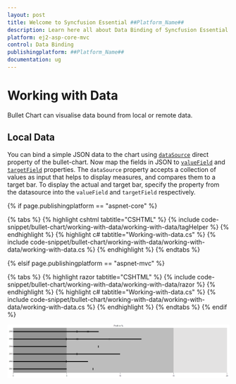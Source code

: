 ```yaml
---
layout: post
title: Welcome to Syncfusion Essential ##Platform_Name##
description: Learn here all about Data Binding of Syncfusion Essential ##Platform_Name## widgets based on HTML5 and jQuery.
platform: ej2-asp-core-mvc
control: Data Binding
publishingplatform: ##Platform_Name##
documentation: ug
---
```



# Working with Data

Bullet Chart can visualise data bound from local or remote data.

## Local Data

You can bind a simple JSON data to the chart using
[`dataSource`](../api/bullet-chart/) direct property of the bullet-chart. Now map the fields in
JSON to [`valueField`](https://help.syncfusion.com/cr/aspnetcore-js2/Syncfusion.EJ2.Charts.BulletChartBuilder.html) and [`targetField`](https://help.syncfusion.com/cr/aspnetcore-js2/Syncfusion.EJ2.Charts.BulletChartBuilder.html) properties.
The `dataSource` property accepts a collection of values as input that helps to display measures, and compares them to a target bar. To display the actual and target bar, specify the property from the datasource into the `valueField` and `targetField` respectively.

{% if page.publishingplatform == "aspnet-core" %}

{% tabs %}
{% highlight cshtml tabtitle="CSHTML" %}
{% include code-snippet/bullet-chart/working-with-data/working-with-data/tagHelper %}
{% endhighlight %}
{% highlight c# tabtitle="Working-with-data.cs" %}
{% include code-snippet/bullet-chart/working-with-data/working-with-data/working-with-data.cs %}
{% endhighlight %}
{% endtabs %}

{% elsif page.publishingplatform == "aspnet-mvc" %}

{% tabs %}
{% highlight razor tabtitle="CSHTML" %}
{% include code-snippet/bullet-chart/working-with-data/working-with-data/razor %}
{% endhighlight %}
{% highlight c# tabtitle="Working-with-data.cs" %}
{% include code-snippet/bullet-chart/working-with-data/working-with-data/working-with-data.cs %}
{% endhighlight %}
{% endtabs %}
{% endif %}



![Data Binding in Bullet Chart](images/blazor-bullet-chart-data-binding.png)